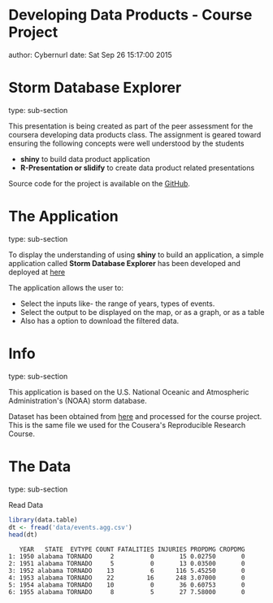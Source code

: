 Developing Data Products - Course Project
========================================================
author: Cybernurl
date: Sat Sep 26 15:17:00 2015

Storm Database Explorer
========================================================
type: sub-section

This presentation is being created as part of the peer assessment for the coursera developing data products class. The assignment is geared toward ensuring the following concepts were well understood by the students

- **shiny** to build data product application
- **R-Presentation or slidify** to create data product related presentations

Source code for the project is available on the [GitHub](https://github.com/cybernurl/DevelopingDataProducts-Project.git).

The Application
========================================================
type: sub-section

To display the understanding of using **shiny** to build an application, a simple application called **Storm Database Explorer** has been developed and deployed at [here](https://cybernurl.shinyapps.io/DevelopingDataProducts-Project/)

The application allows the user to:
- Select the inputs like- the range of years, types of events. 
- Select the output to be displayed on the map, or as a graph, or as a table 
- Also has a option to download the filtered data.


Info
========================================================
type: sub-section

This application is based on the U.S. National Oceanic and Atmospheric Administration's (NOAA) storm database.

Dataset has been obtained from [here](https://d396qusza40orc.cloudfront.net/repdata%2Fdata%2FStormData.csv.bz2) and processed for the course project. This is the same file we used for the Cousera's Reproducible Research Course.


The Data
=====================
type: sub-section

Read Data

```r
library(data.table)
dt <- fread('data/events.agg.csv')
head(dt)
```

```
   YEAR   STATE  EVTYPE COUNT FATALITIES INJURIES PROPDMG CROPDMG
1: 1950 alabama TORNADO     2          0       15 0.02750       0
2: 1951 alabama TORNADO     5          0       13 0.03500       0
3: 1952 alabama TORNADO    13          6      116 5.45250       0
4: 1953 alabama TORNADO    22         16      248 3.07000       0
5: 1954 alabama TORNADO    10          0       36 0.60753       0
6: 1955 alabama TORNADO     8          5       27 7.58000       0
```
